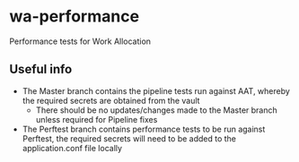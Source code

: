 # wa-performance
Performance tests for Work Allocation

## Useful info

* The Master branch contains the pipeline tests run against AAT, whereby the required secrets are obtained from the vault
  * There should be no updates/changes made to the Master branch unless required for Pipeline fixes
* The Perftest branch contains performance tests to be run against Perftest, the required secrets will need to be added to the application.conf file locally